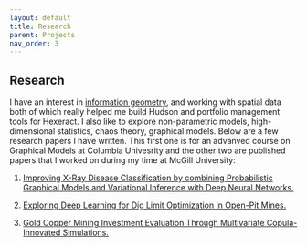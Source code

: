 ```yaml
---
layout: default
title: Research
parent: Projects
nav_order: 3
---
```


## Research

I have an interest in  <a href="https://math.ucr.edu/home/baez/information/">information geometry</a>, and working with spatial data both of which really helped me build Hudson and portfolio management tools for Hexeract. I also like to explore non-parametric models, high-dimensional statistics, chaos theory, graphical models. Below are a few research papers I have written. This first one is for an advanved course on Graphical Models at Columbia Univesrity and the other two are published papers that I worked on during my time at McGill University:

1) <a href="https://github.com/jsingh-pb10/personal_site/blob/main/docs/Projects/graph_med.pdf">Improving X-Ray Disease Classification by combining Probabilistic Graphical Models and Variational Inference with Deep Neural Networks.</a>

2) <a href="https://link.springer.com/article/10.1007/s11053-021-09864-y"> Exploring Deep Learning for Dig Limit Optimization in Open-Pit Mines.</a>

3) <a href="https://link.springer.com/article/10.1007/s42461-021-00424-9"> Gold Copper Mining Investment Evaluation Through Multivariate Copula-Innovated Simulations.</a>

